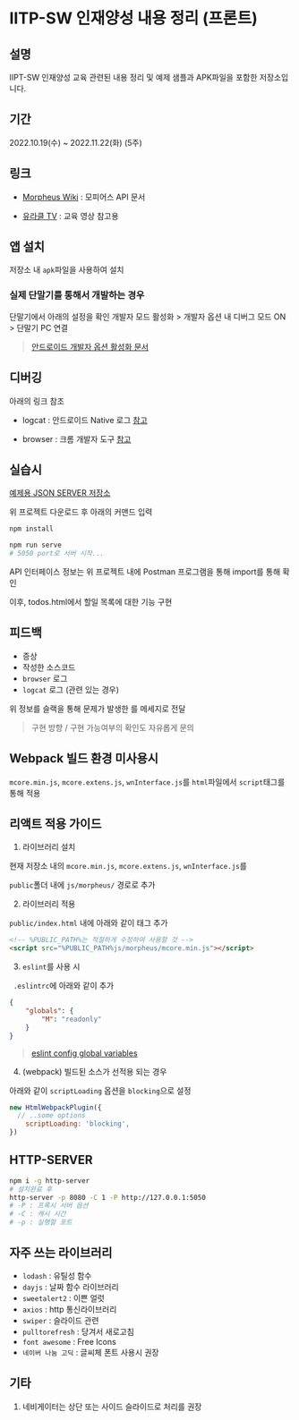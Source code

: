 # IITP-SW 인재양성 내용 정리 (프론트)

## 설명

IIPT-SW 인재양성 교육 관련된 내용 정리 및 예제 샘플과 APK파일을 포함한 저장소입니다.

## 기간

2022.10.19(수) ~ 2022.11.22(화) (5주)


## 링크

- [Morpheus Wiki](https://wiki.uracle.co.kr/ko/madp/client/api) : 모피어스 API 문서

- [유라클 TV](https://www.youtube.com/channel/UCo7BjcmjaBZiz8zgWpnFMzw) : 교육 영상 참고용


## 앱 설치

저장소 내 `apk`파일을 사용하여 설치

### 실제 단말기를 통해서 개발하는 경우
 단말기에서 아래의 설정을 확인
 개발자 모드 활성화 > 개발자 옵션 내 디버그 모드 ON > 단말기 PC 연결

> [안드로이드 개발자 옵션 활성화 문서](https://developer.android.com/studio/debug/dev-options)



## 디버깅
아래의 링크 참조

- logcat : 안드로이드 Native 로그 [참고](https://developer.android.com/studio/debug/am-logcat?hl=ko)

- browser : 크롬 개발자 도구 [참고](https://developer.chrome.com/docs/devtools/remote-debugging/webviews/)

## 실습시

[예제용 JSON SERVER 저장소](https://github.com/yb-k/mp-jsonserver)

위 프로젝트 다운로드 후 아래의 커맨드 입력

```bash
npm install

npm run serve
# 5050 port로 서버 시작...
```

API 인터페이스 정보는 위 프로젝트 내에 Postman 프로그램을 통해 import를 통해 확인

이후,
todos.html에서 할일 목록에 대한 기능 구현


## 피드백

- 증상
- 작성한 소스코드
- `browser` 로그 
- `logcat` 로그 (관련 있는 경우)

위 정보를 슬랙을 통해 문제가 발생한 를 메세지로 전달

> 구현 방향 / 구현 가능여부의 확인도 자유롭게 문의


## Webpack 빌드 환경 미사용시

`mcore.min.js`, `mcore.extens.js`, `wnInterface.js`를 `html`파일에서 `script`태그를 통해 적용

## 리액트 적용 가이드

1. 라이브러리 설치

 현재 저장소 내의 `mcore.min.js`, `mcore.extens.js`, `wnInterface.js`를
 
 `public`폴더 내에 `js/morpheus/` 경로로 추가

2. 라이브러리 적용

 `public/index.html` 내에 아래와 같이 태그 추가
```html
<!-- %PUBLIC_PATH%는 적절하게 수정하여 사용할 것 -->
<script src="%PUBLIC_PATH%js/morpheus/mcore.min.js"></script>
```

3. `eslint`를 사용 시

 ` .eslintrc`에 아래와 같이 추가
```json
{
    "globals": {
        "M": "readonly"
    }
}

```

> [eslint config global variables](https://eslint.org/docs/latest/user-guide/configuring/language-options#using-configuration-files-1)

4. (webpack) 빌드된 소스가 선적용 되는 경우

아래와 같이 `scriptLoading` 옵션을 `blocking`으로 설정

```js
new HtmlWebpackPlugin({
  // ..some options
	scriptLoading: 'blocking',
})
```

## HTTP-SERVER

```bash
npm i -g http-server
# 설치완료 후
http-server -p 8080 -C 1 -P http://127.0.0.1:5050
# -P : 프록시 서버 옵션
# -C : 캐시 시간
# -p : 실행할 포트
```


## 자주 쓰는 라이브러리

- `lodash` : 유틸성 함수
- `dayjs` : 날짜 함수 라이브러리
- `sweetalert2` : 이쁜 얼럿
- `axios` : http 통신라이브러리
- `swiper` : 슬라이드 관련
- `pulltorefresh` : 당겨서 새로고침
- `font awesome` : Free Icons
- `네이버 나눔 고딕` : 글씨체 폰트 사용시 권장

## 기타

1. 네비게이터는 상단 또는 사이드 슬라이드로 처리를 권장